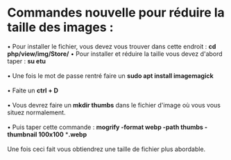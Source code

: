 # Commandes nouvelle pour réduire la taille des images : 
• Pour installer le fichier, vous devez vous trouver dans cette endroit : **cd php/view/img/Store/**
• Pour installer et réduire la taille vous devez d'abord taper : **su etu** <br/>
<br/>
• Une fois le mot de passe rentré faire un **sudo apt install imagemagick**<br/>
<br/>
• Faite un **ctrl + D**<br/>
<br/>
• Vous devrez faire un **mkdir thumbs** dans le fichier d'image où vous vous situez normalement.<br/>
<br/>
• Puis taper cette commande : **mogrify  -format webp -path thumbs -thumbnail 100x100** ***.webp**<br/>
<br/>
Une fois ceci fait vous obtiendrez une taille de fichier plus abordable.
